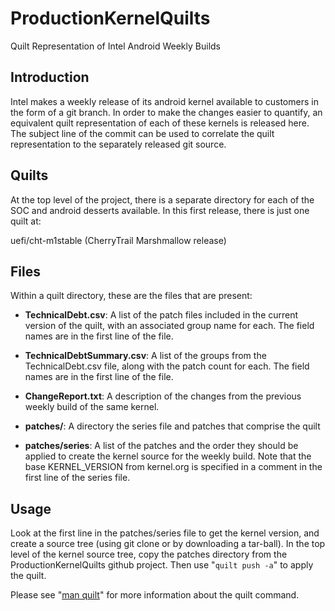 # ProductionKernelQuilts

Quilt Representation of Intel Android Weekly Builds

## Introduction

Intel makes a weekly release of its android kernel available to
customers in the form of a git branch. In order to make the changes
easier to quantify, an equivalent quilt representation of each of these
kernels is released here. The subject line of the commit can be used to
correlate the quilt representation to the separately released git source.

## Quilts

At the top level of the project, there is a separate directory for each
of the SOC and android desserts available. In this first release, there
is just one quilt at:

uefi/cht-m1stable (CherryTrail Marshmallow release)

## Files

Within a quilt directory, these are the files that are present:

- **TechnicalDebt.csv**: A list of the patch files included in the current
  version of the quilt, with an associated group name for each. The field
  names are in the first line of the file.

- **TechnicalDebtSummary.csv**: A list of the groups from the
  TechnicalDebt.csv file, along with the patch count for each. The field
  names are in the first line of the file.

- **ChangeReport.txt**: A description of the changes from the previous weekly
  build of the same kernel.

- **patches/**: A directory the series file and patches that comprise the quilt

- **patches/series**: A list of the patches and the order they should be
  applied to create the kernel source for the weekly build. Note that the
  base KERNEL_VERSION from kernel.org is specified in a comment in the
  first line of the series file.

## Usage

Look at the first line in the patches/series file to get the kernel
version, and create a source tree (using git clone or by downloading a
tar-ball). In the top level of the kernel source tree, copy the patches
directory from the ProductionKernelQuilts github project. Then use
"`quilt push -a`" to apply the quilt.

Please see "[man quilt](http://linux.die.net/man/1/quilt)" for more information about the quilt command.

